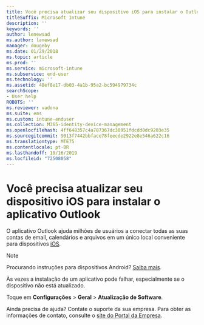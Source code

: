 ```yaml
---
title: Você precisa atualizar seu dispositivo iOS para instalar o Outlook | Microsoft Docs
titleSuffix: Microsoft Intune
description: ''
keywords: ''
author: lenewsad
ms.author: lanewsad
manager: dougeby
ms.date: 01/29/2018
ms.topic: article
ms.prod: ''
ms.service: microsoft-intune
ms.subservice: end-user
ms.technology: ''
ms.assetid: 48ef8e17-db03-4a1b-95a2-bc594979734c
searchScope:
- User help
ROBOTS: ''
ms.reviewer: vadona
ms.suite: ems
ms.custom: intune-enduser
ms.collection: M365-identity-device-management
ms.openlocfilehash: 4ff648357c4a787367dc30951fdcdd0dc9203e35
ms.sourcegitcommit: 9013f7442bbface78feecde2922e8e546a622c16
ms.translationtype: MTE75
ms.contentlocale: pt-BR
ms.lasthandoff: 10/16/2019
ms.locfileid: "72508058"
---
```

# <a name="you-need-to-update-your-ios-device-to-install-the-outlook-app"></a>Você precisa atualizar seu dispositivo iOS para instalar o aplicativo Outlook

O aplicativo Outlook ajuda milhões de usuários a conectar todas as suas contas de email, calendários e arquivos em um único local conveniente para dispositivos [iOS](https://itunes.apple.com/app/microsoft-outlook-email-calendar/id951937596).

>[!NOTE]
> Procurando instruções para dispositivos Android? [Saiba mais](update-device-outlook-android.md).

Às vezes a instalação de um aplicativo pode falhar, especialmente se o dispositivo não está atualizado. 

Toque em **Configurações** > **Geral** > **Atualização de Software**.

Ainda precisa de ajuda? Contate o suporte da sua empresa. Para obter as informações de contato, consulte o [site do Portal da Empresa](https://go.microsoft.com/fwlink/?linkid=2010980).
